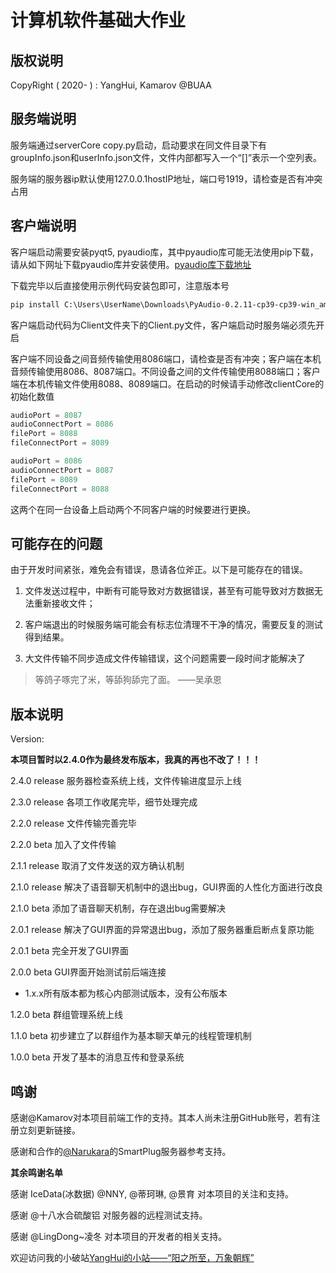 # 计算机软件基础大作业

## 版权说明

CopyRight ( 2020- ) : YangHui, Kamarov  @BUAA

## 服务端说明

服务端通过serverCore copy.py启动，启动要求在同文件目录下有groupInfo.json和userInfo.json文件，文件内部都写入一个“[]”表示一个空列表。

服务端的服务器ip默认使用127.0.0.1hostIP地址，端口号1919，请检查是否有冲突占用

## 客户端说明

客户端启动需要安装pyqt5, pyaudio库，其中pyaudio库可能无法使用pip下载，请从如下网址下载pyaudio库并安装使用。[pyaudio库下载地址](https://www.lfd.uci.edu/~gohlke/pythonlibs/#pyaudio)

下载完毕以后直接使用示例代码安装包即可，注意版本号

~~~cmd
pip install C:\Users\UserName\Downloads\PyAudio-0.2.11-cp39-cp39-win_amd64
~~~

客户端启动代码为Client文件夹下的Client.py文件，客户端启动时服务端必须先开启

客户端不同设备之间音频传输使用8086端口，请检查是否有冲突；客户端在本机音频传输使用8086、8087端口。不同设备之间的文件传输使用8088端口；客户端在本机传输文件使用8088、8089端口。在启动的时候请手动修改clientCore的初始化数值

~~~python
audioPort = 8087
audioConnectPort = 8086
filePort = 8088
fileConnectPort = 8089

audioPort = 8086
audioConnectPort = 8087
filePort = 8089
fileConnectPort = 8088
~~~

这两个在同一台设备上启动两个不同客户端的时候要进行更换。

## 可能存在的问题

由于开发时间紧张，难免会有错误，恳请各位斧正。以下是可能存在的错误。

1. 文件发送过程中，中断有可能导致对方数据错误，甚至有可能导致对方数据无法重新接收文件；

2. 客户端退出的时候服务端可能会有标志位清理不干净的情况，需要反复的测试得到结果。

3. 大文件传输不同步造成文件传输错误，这个问题需要一段时间才能解决了

> 等鸽子啄完了米，等舔狗舔完了面。
——吴承恩

## 版本说明

Version:

**本项目暂时以2.4.0作为最终发布版本，我真的再也不改了！！！**

2.4.0 release 服务器检查系统上线，文件传输进度显示上线

2.3.0 release 各项工作收尾完毕，细节处理完成

2.2.0 release 文件传输完善完毕

2.2.0 beta 加入了文件传输

2.1.1 release 取消了文件发送的双方确认机制

2.1.0 release 解决了语音聊天机制中的退出bug，GUI界面的人性化方面进行改良

2.1.0 beta 添加了语音聊天机制，存在退出bug需要解决

2.0.1 release 解决了GUI界面的异常退出bug，添加了服务器重启断点复原功能

2.0.1 beta 完全开发了GUI界面

2.0.0 beta GUI界面开始测试前后端连接

* 1.x.x所有版本都为核心内部测试版本，没有公布版本

1.2.0 beta 群组管理系统上线

1.1.0 beta 初步建立了以群组作为基本聊天单元的线程管理机制

1.0.0 beta 开发了基本的消息互传和登录系统

## 鸣谢

感谢@Kamarov对本项目前端工作的支持。其本人尚未注册GitHub账号，若有注册立刻更新链接。

感谢和合作的[@Narukara](https://github.com/Narukara)的SmartPlug服务器参考支持。

**其余鸣谢名单**

感谢 IceData(冰数据) @NNY, @蒂珂琳, @景育 对本项目的关注和支持。

感谢 @十八水合硫酸铝 对服务器的远程测试支持。

感谢 @LingDong~凌冬 对本项目的开发者的相关支持。

欢迎访问我的小破站[YangHui的小站——“阳之所至，万象朝辉”](https://ling-yanghui.github.io/)